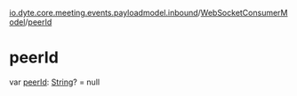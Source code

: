 [io.dyte.core.meeting.events.payloadmodel.inbound](../index.md)/[WebSocketConsumerModel](index.md)/[peerId](peer-id.md)

# peerId


var [peerId](peer-id.md): [String](https://kotlinlang.org/api/latest/jvm/stdlib/kotlin/-string/index.html)? = null

